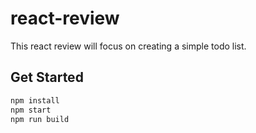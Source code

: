 # react-review

This react review will focus on creating a simple todo list.

## Get Started

```bash
npm install
npm start
npm run build
```